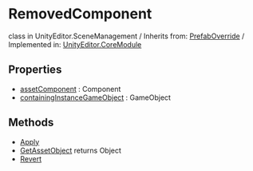 # RemovedComponent
class in UnityEditor.SceneManagement
 / Inherits from: <a href="https://docs.unity3d.com/6000.0/Documentation/ScriptReference/PrefabOverride.html">PrefabOverride</a> / Implemented in: <a href="https://docs.unity3d.com/6000.0/Documentation/ScriptReference/UnityEditor.CoreModule.html">UnityEditor.CoreModule</a>
## Properties
- <a href="https://docs.unity3d.com/6000.0/Documentation/ScriptReference/RemovedComponent-assetComponent.html">assetComponent</a> : Component
- <a href="https://docs.unity3d.com/6000.0/Documentation/ScriptReference/RemovedComponent-containingInstanceGameObject.html">containingInstanceGameObject</a> : GameObject
## Methods
- <a href="https://docs.unity3d.com/6000.0/Documentation/ScriptReference/RemovedComponent.Apply.html">Apply</a>
- <a href="https://docs.unity3d.com/6000.0/Documentation/ScriptReference/RemovedComponent.GetAssetObject.html">GetAssetObject</a> returns Object
- <a href="https://docs.unity3d.com/6000.0/Documentation/ScriptReference/RemovedComponent.Revert.html">Revert</a>

